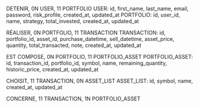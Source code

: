 DETENIR, 0N USER, 11 PORTFOLIO
USER: id, first_name, last_name, email, password, risk_profile, created_at, updated_at
PORTFOLIO: id, user_id, name, strategy, total_invested, created_at, updated_at

RÉALISER, 0N PORTFOLIO, 11 TRANSACTION
TRANSACTION: id, portfolio_id, asset_id, purchase_datetime, sell_datetime, asset_price, quantity, total_transacted, note, created_at, updated_at

EST COMPOSE, 0N PORTFOLIO, 11 PORTFOLIO_ASSET
PORTFOLIO_ASSET: id, transaction_id, portfolio_id, symbol, name, remaining_quantity, historic_price, created_at, updated_at

CHOISIT, 11 TRANSACTION, 0N ASSET_LIST
ASSET_LIST: id, symbol, name, created_at, updated_at

CONCERNE, 11 TRANSACTION, 1N PORTFOLIO_ASSET
